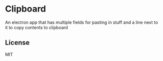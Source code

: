 # Clipboard

An electron app that has multiple fields for pasting in stuff and a line next to it to copy contents to clipboard

## License

MIT